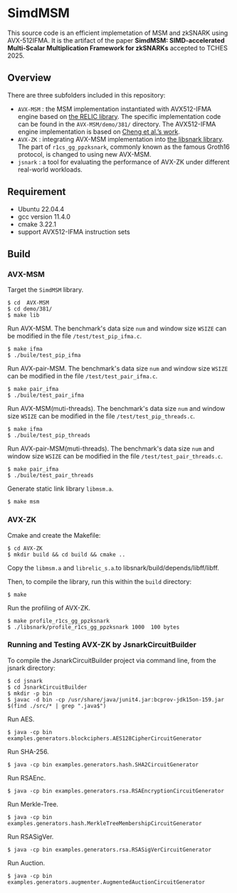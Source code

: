 # SimdMSM

This source code is an efficient implemetation of MSM and zkSNARK using AVX-512IFMA. It is the artifact of the paper **SimdMSM: SIMD-accelerated Multi-Scalar Multiplication Framework for zkSNARKs** accepted to TCHES 2025. 


## Overview

There are three subfolders included in this repository:
- `AVX-MSM` : the MSM implementation instantiated with AVX512-IFMA engine based on [the RELIC library](https://github.com/relic-toolkit/relic). The specific implementation code can be found in the `AVX-MSM/demo/381/` directory. The AVX512-IFMA engine implementation is based on [Cheng et al.’s work](https://github.com/ulhaocheng/avxcsidh?tab=readme-ov-file).
- `AVX-ZK` : integrating AVX-MSM implementation into [the libsnark library](https://github.com/scipr-lab/libsnark). The part of `r1cs_gg_ppzksnark`, commonly known as the famous Groth16 protocol, is changed to using new AVX-MSM.
- `jsnark` : a tool for evaluating the performance of AVX-ZK under different real-world workloads.

## Requirement

- Ubuntu 22.04.4
- gcc version 11.4.0 
- cmake 3.22.1
- support AVX512-IFMA instruction sets

## Build

### AVX-MSM

 Target the `SimdMSM` library.

```shell
$ cd  AVX-MSM
$ cd demo/381/
$ make lib
```

Run AVX-MSM. The benchmark's data size `num` and window size `WSIZE` can be modified in the file `/test/test_pip_ifma.c`.

```shell
$ make ifma
$ ./buile/test_pip_ifma
```

Run AVX-pair-MSM. The benchmark's data size `num` and window size `WSIZE` can be modified in the file `/test/test_pair_ifma.c`.

```shell
$ make pair_ifma
$ ./buile/test_pair_ifma
```

Run AVX-MSM(muti-threads). The benchmark's data size `num` and window size `WSIZE` can be modified in the file `/test/test_pip_threads.c`.

```shell
$ make ifma
$ ./buile/test_pip_threads
```

Run AVX-pair-MSM(muti-threads). The benchmark's data size `num` and window size `WSIZE` can be modified in the file `/test/test_pair_threads.c`.

```shell
$ make pair_ifma
$ ./buile/test_pair_threads
```

Generate static link library `libmsm.a`.

```shell
$ make msm

```

### AVX-ZK

Cmake and create the Makefile:

```shell
$ cd AVX-ZK
$ mkdir build && cd build && cmake ..
```

Copy the `libmsm.a` and `librelic_s.a`.to libsnark/build/depends/libff/libff.

Then, to compile the library, run this within the `build` directory:

```shell
$ make
```

Run the profiling of AVX-ZK.

```shell
$ make profile_r1cs_gg_ppzksnark
$ ./libsnark/profile_r1cs_gg_ppzksnark 1000  100 bytes
```

### Running and Testing AVX-ZK by JsnarkCircuitBuilder

To compile the JsnarkCircuitBuilder project via command line, from the jsnark directory:

```shell
$ cd jsnark
$ cd JsnarkCircuitBuilder
$ mkdir -p bin
$ javac -d bin -cp /usr/share/java/junit4.jar:bcprov-jdk15on-159.jar  $(find ./src/* | grep ".java$")
```



Run AES.

```shell
$ java -cp bin examples.generators.blockciphers.AES128CipherCircuitGenerator
```

Run SHA-256.

```shell
$ java -cp bin examples.generators.hash.SHA2CircuitGenerator
```



Run RSAEnc.

```shell
$ java -cp bin examples.generators.rsa.RSAEncryptionCircuitGenerator
```



Run Merkle-Tree.

```shell
$ java -cp bin examples.generators.hash.MerkleTreeMembershipCircuitGenerator
```



Run RSASigVer.

```shell
$ java -cp bin examples.generators.rsa.RSASigVerCircuitGenerator
```

Run Auction.

```shell
$ java -cp bin examples.generators.augmenter.AugmentedAuctionCircuitGenerator
```

